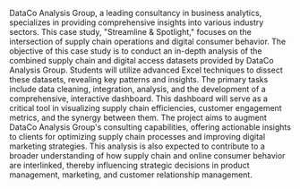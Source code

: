 DataCo Analysis Group, a leading consultancy in business analytics, specializes in providing comprehensive insights into various industry sectors. This case study, "Streamline & Spotlight," focuses on the intersection of supply chain operations and digital consumer behavior.
The objective of this case study is to conduct an in-depth analysis of the combined supply chain and digital access datasets provided by DataCo Analysis Group. Students will utilize advanced Excel techniques to dissect these datasets, revealing key patterns and insights. The primary tasks include data cleaning, integration, analysis, and the development of a comprehensive, interactive dashboard. This dashboard will serve as a critical tool in visualizing supply chain efficiencies, customer engagement metrics, and the synergy between them. The project aims to augment DataCo Analysis Group's consulting capabilities, offering actionable insights to clients for optimizing supply chain processes and improving digital marketing strategies. This analysis is also expected to contribute to a broader understanding of how supply chain and online consumer behavior are interlinked, thereby influencing strategic decisions in product management, marketing, and customer relationship management.
